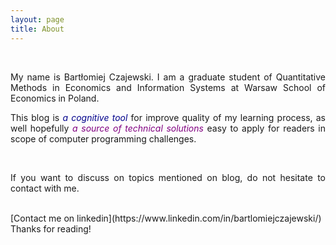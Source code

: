 ```yaml
---
layout: page
title: About
---
```


<!--- html text aligning --> 
<div style="text-align: justify"> 

<br />

My name is Bartłomiej Czajewski. I am a graduate student of Quantitative Methods in Economics and Information Systems at Warsaw School of Economics in Poland. 

This blog is <span style="color:darkblue"> <em>a cognitive tool</em></span> for improve quality of my learning process, as well hopefully <span style="color:purple"> <em>a source of technical solutions</em></span> easy to apply for readers in scope of computer programming challenges.

</div>
<br />
<div style="text-align: justify"> 

If you want to discuss on topics mentioned on blog, do not hesitate to contact with me.
</div>
<br />
[Contact me on linkedin](https://www.linkedin.com/in/bartlomiejczajewski/) 

<br />
Thanks for reading!

